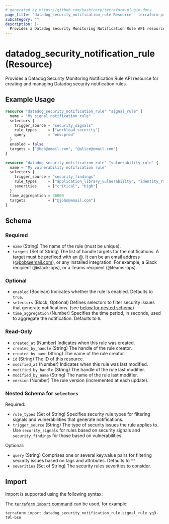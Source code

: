 ```yaml
---
# generated by https://github.com/hashicorp/terraform-plugin-docs
page_title: "datadog_security_notification_rule Resource - terraform-provider-datadog"
subcategory: ""
description: |-
  Provides a Datadog Security Monitoring Notification Rule API resource for creating and managing Datadog security notification rules.
---
```


# datadog_security_notification_rule (Resource)

Provides a Datadog Security Monitoring Notification Rule API resource for creating and managing Datadog security notification rules.

## Example Usage

```terraform
resource "datadog_security_notification_rule" "signal_rule" {
  name = "My signal notification rule"
  selectors {
    trigger_source = "security_signals"
    rule_types     = ["workload_security"]
    query          = "env:prod"
  }
  enabled = false
  targets = ["@bob@email.com", "@alice@email.com"]
}

resource "datadog_security_notification_rule" "vulnerability_rule" {
  name = "My vulnerability notification rule"
  selectors {
    trigger_source = "security_findings"
    rule_types     = ["application_library_vulnerability", "identity_risk"]
    severities     = ["critical", "high"]
  }
  time_aggregation = 36000
  targets          = ["@john@email.com"]
}
```

<!-- schema generated by tfplugindocs -->
## Schema

### Required

- `name` (String) The name of the rule (must be unique).
- `targets` (Set of String) The list of handle targets for the notifications. A target must be prefixed with an @. It can be an email address (@bob@email.com), or any installed integration. For example, a Slack recipient (@slack-ops), or a Teams recipient (@teams-ops).

### Optional

- `enabled` (Boolean) Indicates whether the rule is enabled. Defaults to `true`.
- `selectors` (Block, Optional) Defines selectors to filter security issues that generate notifications. (see [below for nested schema](#nestedblock--selectors))
- `time_aggregation` (Number) Specifies the time period, in seconds, used to aggregate the notification. Defaults to `0`.

### Read-Only

- `created_at` (Number) Indicates when this rule was created.
- `created_by_handle` (String) The handle of the rule creator.
- `created_by_name` (String) The name of the rule creator.
- `id` (String) The ID of this resource.
- `modified_at` (Number) Indicates when this rule was last modified.
- `modified_by_handle` (String) The handle of the rule last modifier.
- `modified_by_name` (String) The name of the rule last modifier.
- `version` (Number) The rule version (incremented at each update).

<a id="nestedblock--selectors"></a>
### Nested Schema for `selectors`

Required:

- `rule_types` (Set of String) Specifies security rule types for filtering signals and vulnerabilities that generate notifications.
- `trigger_source` (String) The type of security issues the rule applies to. Use `security_signals` for rules based on security signals and `security_findings` for those based on vulnerabilities.

Optional:

- `query` (String) Comprises one or several key:value pairs for filtering security issues based on tags and attributes. Defaults to `""`.
- `severities` (Set of String) The security rules severities to consider.

## Import

Import is supported using the following syntax:

The [`terraform import` command](https://developer.hashicorp.com/terraform/cli/commands/import) can be used, for example:

```shell
terraform import datadog_security_notification_rule.signal_rule yq9-t9l-bso
```
